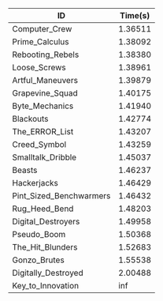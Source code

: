 |ID|Time(s)|
|-|-|
|Computer_Crew|1.36511|
|Prime_Calculus|1.38092|
|Rebooting_Rebels|1.38380|
|Loose_Screws|1.38961|
|Artful_Maneuvers|1.39879|
|Grapevine_Squad|1.40175|
|Byte_Mechanics|1.41940|
|Blackouts|1.42774|
|The_ERROR_List|1.43207|
|Creed_Symbol|1.43259|
|Smalltalk_Dribble|1.45037|
|Beasts|1.46237|
|Hackerjacks|1.46429|
|Pint_Sized_Benchwarmers|1.46432|
|Rug_Heed_Bend|1.48203|
|Digital_Destroyers|1.49958|
|Pseudo_Boom|1.50368|
|The_Hit_Blunders|1.52683|
|Gonzo_Brutes|1.55538|
|Digitally_Destroyed|2.00488|
|Key_to_Innovation|inf|
